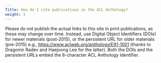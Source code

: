 ```yaml
---
Title: How do I cite publications in the ACL Anthology?
weight: 1
---
```


Please do not publish the actual links to this site in print publications, as
these may change over time. Instead, use Digital Object Identifiers (DOIs) for
newer materials (post-2015), or the persistent URL for older materials
(pre-2015) e.g., https://www.aclweb.org/anthology/E91-1001 (thanks to Dragomir
Radev and Haejoong Lee for the latter). Both the DOIs and the persistent URLs
embed the 8-character ACL Anthology Identifier.
